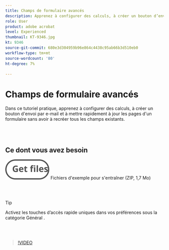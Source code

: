 ```yaml
---
title: Champs de formulaire avancés
description: Apprenez à configurer des calculs, à créer un bouton d’envoi par e-mail et à mettre rapidement à jour les pages d’un formulaire sans devoir recréer tous les champs existants
role: User
product: adobe acrobat
level: Experienced
thumbnail: KT-9346.jpg
kt: 9346
source-git-commit: 680e3d304959b96e864c4438c95ab66b3d510eb0
workflow-type: tm+mt
source-wordcount: '80'
ht-degree: 7%

---
```


# Champs de formulaire avancés

Dans ce tutoriel pratique, apprenez à configurer des calculs, à créer un bouton d&#39;envoi par e-mail et à mettre rapidement à jour les pages d&#39;un formulaire sans avoir à recréer tous les champs existants.

<br> 

## Ce dont vous avez besoin

[![Téléch. fichiers](../assets/Getfiles.svg)](../assets/ProjectEstimate.zip)
Fichiers d&#39;exemple pour s&#39;entraîner (ZIP, 1,7 Mo)

<br> 

>[!TIP]
>
>Activez les touches d’accès rapide uniques dans vos préférences sous la catégorie Général .

<br> 

>[!VIDEO](https://video.tv.adobe.com/v/340379?hidetitle=true)